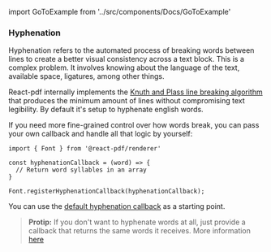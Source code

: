 import GoToExample from '../src/components/Docs/GoToExample'

### Hyphenation

Hyphenation refers to the automated process of breaking words between lines to create a better visual consistency across a text block. This is a complex problem. It involves knowing about the language of the text, available space, ligatures, among other things.

React-pdf internally implements the [Knuth and Plass line breaking algorithm](http://www.eprg.org/G53DOC/pdfs/knuth-plass-breaking.pdf) that produces the minimum amount of lines without compromising text legibility. By default it's setup to hyphenate english words.

If you need more fine-grained control over how words break, you can pass your own callback and handle all that logic by yourself:

```
import { Font } from '@react-pdf/renderer'

const hyphenationCallback = (word) => {
  // Return word syllables in an array
}

Font.registerHyphenationCallback(hyphenationCallback);
```

You can use the [default hyphenation callback](https://github.com/diegomura/react-pdf/blob/master/packages/textkit/src/engines/wordHyphenation/index.js) as a starting point.

> **Protip:** If you don't want to hyphenate words at all, just provide a callback that returns the same words it receives. More information [here](/fonts#registerHyphenationCallback)

<GoToExample name="hyphenation-callback" />
